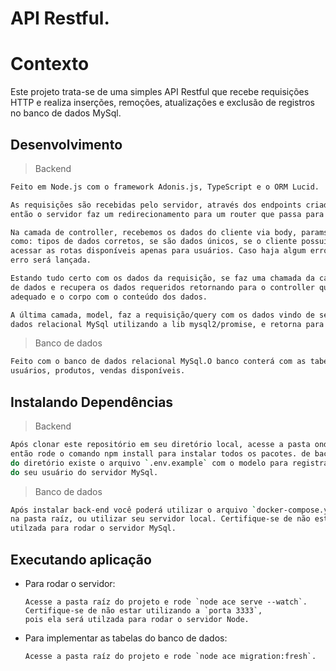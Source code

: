 # API Restful. 

# Contexto
Este projeto trata-se de uma simples API Restful que recebe requisições HTTP e realiza inserções, 
remoções, atualizações e exclusão de registros no banco de dados MySql.


## Desenvolvimento 

> Backend
```bash
Feito em Node.js com o framework Adonis.js, TypeScript e o ORM Lucid. 

As requisições são recebidas pelo servidor, através dos endpoints criados para acesso no lado do cliente, 
então o servidor faz um redirecionamento para um router que passa para a camada de controller da aplicação 

Na camada de controller, recebemos os dados do cliente via body, params ou query, realizamos validações 
como: tipos de dados corretos, se são dados únicos, se o cliente possui token para verificar e conseguir
acessar as rotas disponíveis apenas para usuários. Caso haja algum erro nesse processo uma mensagem de 
erro será lançada. 

Estando tudo certo com os dados da requisição, se faz uma chamada da camada model que tem acesso ao banco 
de dados e recupera os dados requeridos retornando para o controller que passa para o cliente com o status
adequado e o corpo com o conteúdo dos dados. 

A última camada, model, faz a requisição/query com os dados vindo de service, caso tenham, para o banco de 
dados relacional MySql utilizando a lib mysql2/promise, e retorna para as camadas anteriores usa resposta.
``` 

> Banco de dados
```bash
Feito com o banco de dados relacional MySql.O banco conterá com as tabelas de produtos, clientes, endereços, 
usuários, produtos, vendas disponíveis. 
``` 

## Instalando Dependências

> Backend
```bash
Após clonar este repositório em seu diretório local, acesse a pasta onde foi clonado, 
então rode o comando npm install para instalar todos os pacotes. de back-end. Dentro
do diretório existe o arquivo `.env.example` com o modelo para registrar as credencias
do seu usuário do servidor MySql.
``` 

> Banco de dados
```bash
Após instalar back-end você poderá utilizar o arquivo `docker-compose.yml` basta rodar o comando `docker-compose up` 
na pasta raíz, ou utilizar seu servidor local. Certifique-se de não estar utilizando a `porta 3306`, pois ela será 
utilzada para rodar o servidor MySql.
``` 
## Executando aplicação

* Para rodar o servidor:

  ```
  Acesse a pasta raíz do projeto e rode `node ace serve --watch`. Certifique-se de não estar utilizando a `porta 3333`, 
  pois ela será utilzada para rodar o servidor Node.
  ```
* Para implementar as tabelas do banco de dados:

  ```
  Acesse a pasta raíz do projeto e rode `node ace migration:fresh`.
  ```
